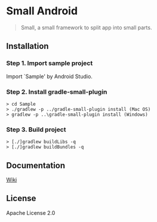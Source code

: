 # Small Android
> Small, a small framework to split app into small parts.

## Installation
### Step 1. Import sample project
Import `Sample' by Android Studio.

### Step 2. Install gradle-small-plugin
    > cd Sample
    > ./gradlew -p ../gradle-small-plugin install (Mac OS)
    > gradlew -p ..\gradle-small-plugin install (Windows)
### Step 3. Build project
  	> [./]gradlew buildLibs -q
  	> [./]gradlew buildBundles -q

## Documentation
[Wiki](https://github.com/wequick/small/wiki)

## License
Apache License 2.0

